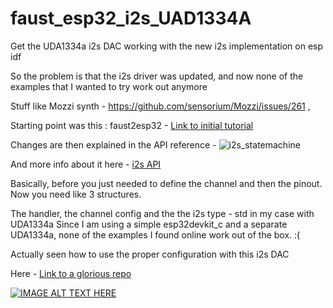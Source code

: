 # faust_esp32_i2s_UAD1334A
Get the UDA1334a i2s DAC working with the new i2s implementation on esp idf

So the problem is that the i2s driver was updated, and now none of the examples that I wanted to try work out anymore

Stuff like Mozzi synth - https://github.com/sensorium/Mozzi/issues/261 , 

Starting point was this :
faust2esp32 - [Link to initial tutorial](https://faustdoc.grame.fr/tutorials/esp32/) 


Changes are then explained in the API reference - 
![i2s_statemachine](https://docs.espressif.com/projects/esp-idf/en/v5.3.1/esp32/_images/i2s_state_machine.png "new statemachine")

And more info about it here - [i2s API](https://docs.espressif.com/projects/esp-idf/en/v5.3.1/esp32/api-reference/peripherals/i2s.html)

Basically, before you just needed to define the channel and then the pinout. Now you need like 3 structures. 

The handler, the channel config and the the i2s type - std in my case with UDA1334a
Since I am using a simple esp32devkit_c and a separate UDA1334a, none of the examples I found online work out of the box. :(

Actually seen how to use the proper configuration with this i2s DAC

Here - [Link to a glorious repo](https://github.com/schreibfaul1/ESP32-audioI2S/blob/83a9370373924b5b099962de2d40e702ce1754e0/src/Audio.cpp#L187) 


[![IMAGE ALT TEXT HERE](https://img.youtube.com/vi/deMjfVzEPJA/0.jpg)](https://www.youtube.com/watch?v=deMjfVzEPJA)
